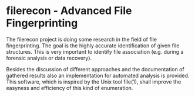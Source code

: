 # filerecon - Advanced File Fingerprinting

The filerecon project is doing some research in the field of file fingerprinting. The goal is the highly accurate identification of given file structures. This is very important to identify file association (e.g. during a forensic analysis or data recovery).

Besides the discussion of different approaches and the documentation of gathered results also an implementation for automated analysis is provided. This software, which is inspired by the Unix tool file(1), shall improve the easyness and efficiency of this kind of enumeration.
